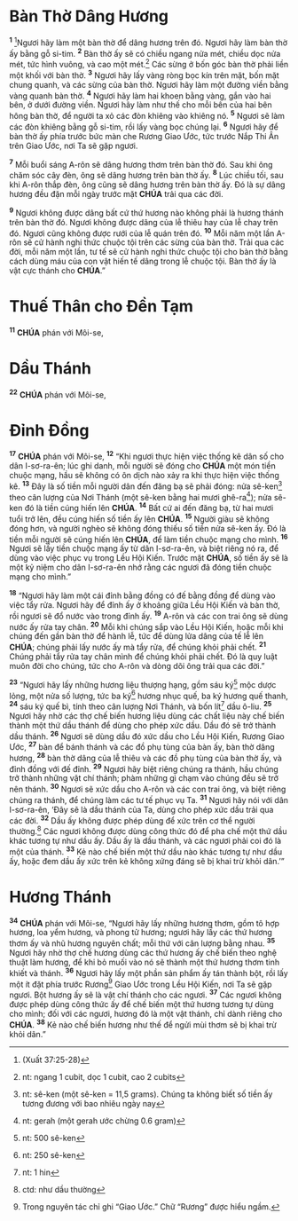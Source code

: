 # Bàn Thờ Dâng Hương

<sup><b>1</b></sup> [^1@-ddaed3e9-6aee-4ae7-a7bf-1e5833039337]Ngươi hãy làm một bàn thờ để dâng hương trên đó. Ngươi hãy làm bàn thờ ấy bằng gỗ si-tim. <sup><b>2</b></sup> Bàn thờ ấy sẽ có chiều ngang nửa mét, chiều dọc nửa mét, tức hình vuông, và cao một mét.[^1-ddaed3e9-6aee-4ae7-a7bf-1e5833039337] Các sừng ở bốn góc bàn thờ phải liền một khối với bàn thờ. <sup><b>3</b></sup> Ngươi hãy lấy vàng ròng bọc kín trên mặt, bốn mặt chung quanh, và các sừng của bàn thờ. Ngươi hãy làm một đường viền bằng vàng quanh bàn thờ. <sup><b>4</b></sup> Ngươi hãy làm hai khoen bằng vàng, gắn vào hai bên, ở dưới đường viền. Ngươi hãy làm như thế cho mỗi bên của hai bên hông bàn thờ, để người ta xỏ các đòn khiêng vào khiêng nó. <sup><b>5</b></sup> Ngươi sẽ làm các đòn khiêng bằng gỗ si-tim, rồi lấy vàng bọc chúng lại. <sup><b>6</b></sup> Ngươi hãy để bàn thờ ấy phía trước bức màn che Rương Giao Ước, tức trước Nắp Thi Ân trên Giao Ước, nơi Ta sẽ gặp ngươi.

<sup><b>7</b></sup> Mỗi buổi sáng A-rôn sẽ dâng hương thơm trên bàn thờ đó. Sau khi ông chăm sóc cây đèn, ông sẽ dâng hương trên bàn thờ ấy. <sup><b>8</b></sup> Lúc chiều tối, sau khi A-rôn thắp đèn, ông cũng sẽ dâng hương trên bàn thờ ấy. Đó là sự dâng hương đều đặn mỗi ngày trước mặt **CHÚA** trải qua các đời.

<sup><b>9</b></sup> Ngươi không được dâng bất cứ thứ hương nào không phải là hương thánh trên bàn thờ đó. Ngươi không được dâng của lễ thiêu hay của lễ chay trên đó. Ngươi cũng không được rưới của lễ quán trên đó. <sup><b>10</b></sup> Mỗi năm một lần A-rôn sẽ cử hành nghi thức chuộc tội trên các sừng của bàn thờ. Trải qua các đời, mỗi năm một lần, tư tế sẽ cử hành nghi thức chuộc tội cho bàn thờ bằng cách dùng máu của con vật hiến tế dâng trong lễ chuộc tội. Bàn thờ ấy là vật cực thánh cho **CHÚA**.”

# Thuế Thân cho Đền Tạm

<sup><b>11</b></sup> **CHÚA** phán với Môi-se,

# Dầu Thánh

<sup><b>22</b></sup> **CHÚA** phán với Môi-se,

# Đỉnh Đồng

<sup><b>17</b></sup> **CHÚA** phán với Môi-se, <sup><b>12</b></sup> “Khi ngươi thực hiện việc thống kê dân số cho dân I-sơ-ra-ên; lúc ghi danh, mỗi người sẽ đóng cho **CHÚA** một món tiền chuộc mạng, hầu sẽ không có ôn dịch nào xảy ra khi thực hiện việc thống kê. <sup><b>13</b></sup> Đây là số tiền mỗi người dân đến đăng bạ sẽ phải đóng: nửa sê-ken[^2-ddaed3e9-6aee-4ae7-a7bf-1e5833039337] theo cân lượng của Nơi Thánh (một sê-ken bằng hai mươi ghê-ra[^3-ddaed3e9-6aee-4ae7-a7bf-1e5833039337]); nửa sê-ken đó là tiền cúng hiến lên **CHÚA**. <sup><b>14</b></sup> Bất cứ ai đến đăng bạ, từ hai mươi tuổi trở lên, đều cúng hiến số tiền ấy lên **CHÚA**. <sup><b>15</b></sup> Người giàu sẽ không đóng hơn, và người nghèo sẽ không đóng thiếu số tiền nửa sê-ken ấy. Đó là tiền mỗi người sẽ cúng hiến lên **CHÚA**, để làm tiền chuộc mạng cho mình. <sup><b>16</b></sup> Ngươi sẽ lấy tiền chuộc mạng ấy từ dân I-sơ-ra-ên, và biệt riêng nó ra, để dùng vào việc phục vụ trong Lều Hội Kiến. Trước mặt **CHÚA**, số tiền ấy sẽ là một kỷ niệm cho dân I-sơ-ra-ên nhớ rằng các ngươi đã đóng tiền chuộc mạng cho mình.”

<sup><b>18</b></sup> “Ngươi hãy làm một cái đỉnh bằng đồng có đế bằng đồng để dùng vào việc tẩy rửa. Ngươi hãy để đỉnh ấy ở khoảng giữa Lều Hội Kiến và bàn thờ, rồi ngươi sẽ đổ nước vào trong đỉnh ấy. <sup><b>19</b></sup> A-rôn và các con trai ông sẽ dùng nước ấy rửa tay chân. <sup><b>20</b></sup> Mỗi khi chúng sắp vào Lều Hội Kiến, hoặc mỗi khi chúng đến gần bàn thờ để hành lễ, tức để dùng lửa dâng của tế lễ lên **CHÚA**; chúng phải lấy nước ấy mà tẩy rửa, để chúng khỏi phải chết. <sup><b>21</b></sup> Chúng phải tẩy rửa tay chân mình để chúng khỏi phải chết. Đó là quy luật muôn đời cho chúng, tức cho A-rôn và dòng dõi ông trải qua các đời.”

<sup><b>23</b></sup> “Ngươi hãy lấy những hương liệu thượng hạng, gồm sáu ký[^4-ddaed3e9-6aee-4ae7-a7bf-1e5833039337] mộc dược lỏng, một nửa số lượng, tức ba ký[^5-ddaed3e9-6aee-4ae7-a7bf-1e5833039337] hương nhục quế, ba ký hương quế thanh, <sup><b>24</b></sup> sáu ký quế bì, tính theo cân lượng Nơi Thánh, và bốn lít[^6-ddaed3e9-6aee-4ae7-a7bf-1e5833039337] dầu ô-liu. <sup><b>25</b></sup> Ngươi hãy nhờ các thợ chế biến hương liệu dùng các chất liệu này chế biến thành một thứ dầu thánh để dùng cho phép xức dầu. Dầu đó sẽ trở thành dầu thánh. <sup><b>26</b></sup> Ngươi sẽ dùng dầu đó xức dầu cho Lều Hội Kiến, Rương Giao Ước, <sup><b>27</b></sup> bàn để bánh thánh và các đồ phụ tùng của bàn ấy, bàn thờ dâng hương, <sup><b>28</b></sup> bàn thờ dâng của lễ thiêu và các đồ phụ tùng của bàn thờ ấy, và đỉnh đồng với đế đỉnh. <sup><b>29</b></sup> Ngươi hãy biệt riêng chúng ra thánh, hầu chúng trở thành những vật chí thánh; phàm những gì chạm vào chúng đều sẽ trở nên thánh. <sup><b>30</b></sup> Ngươi sẽ xức dầu cho A-rôn và các con trai ông, và biệt riêng chúng ra thánh, để chúng làm các tư tế phục vụ Ta. <sup><b>31</b></sup> Ngươi hãy nói với dân I-sơ-ra-ên, ‘Đây sẽ là dầu thánh của Ta, dùng cho phép xức dầu trải qua các đời. <sup><b>32</b></sup> Dầu ấy không được phép dùng để xức trên cơ thể người thường.[^7-ddaed3e9-6aee-4ae7-a7bf-1e5833039337] Các ngươi không được dùng công thức đó để pha chế một thứ dầu khác tương tự như dầu ấy. Dầu ấy là dầu thánh, và các ngươi phải coi đó là một của thánh. <sup><b>33</b></sup> Kẻ nào chế biến một thứ dầu nào khác tương tự như dầu ấy, hoặc đem dầu ấy xức trên kẻ không xứng đáng sẽ bị khai trừ khỏi dân.’”

# Hương Thánh

<sup><b>34</b></sup> **CHÚA** phán với Môi-se, “Ngươi hãy lấy những hương thơm, gồm tô hợp hương, loa yểm hương, và phong tử hương; ngươi hãy lấy các thứ hương thơm ấy và nhũ hương nguyên chất; mỗi thứ với cân lượng bằng nhau. <sup><b>35</b></sup> Ngươi hãy nhờ thợ chế hương dùng các thứ hương ấy chế biến theo nghệ thuật làm hương, để khi bỏ muối vào nó sẽ thành một thứ hương thơm tinh khiết và thánh. <sup><b>36</b></sup> Ngươi hãy lấy một phần sản phẩm ấy tán thành bột, rồi lấy một ít đặt phía trước Rương[^8-ddaed3e9-6aee-4ae7-a7bf-1e5833039337] Giao Ước trong Lều Hội Kiến, nơi Ta sẽ gặp ngươi. Bột hương ấy sẽ là vật chí thánh cho các ngươi. <sup><b>37</b></sup> Các ngươi không được phép dùng công thức ấy để chế biến một thứ hương tương tự dùng cho mình; đối với các ngươi, hương đó là một vật thánh, chỉ dành riêng cho **CHÚA**. <sup><b>38</b></sup> Kẻ nào chế biến hương như thế để ngửi mùi thơm sẽ bị khai trừ khỏi dân.”

[^1-ddaed3e9-6aee-4ae7-a7bf-1e5833039337]: nt: ngang 1 cubit, dọc 1 cubit, cao 2 cubits

[^2-ddaed3e9-6aee-4ae7-a7bf-1e5833039337]: nt: sê-ken (một sê-ken = 11,5 grams). Chúng ta không biết số tiền ấy tương đương với bao nhiêu ngày nay

[^3-ddaed3e9-6aee-4ae7-a7bf-1e5833039337]: nt: gerah (một gerah ước chừng 0.6 gram)

[^4-ddaed3e9-6aee-4ae7-a7bf-1e5833039337]: nt: 500 sê-ken

[^5-ddaed3e9-6aee-4ae7-a7bf-1e5833039337]: nt: 250 sê-ken

[^6-ddaed3e9-6aee-4ae7-a7bf-1e5833039337]: nt: 1 hin

[^7-ddaed3e9-6aee-4ae7-a7bf-1e5833039337]: ctd: như dầu thường

[^8-ddaed3e9-6aee-4ae7-a7bf-1e5833039337]: Trong nguyên tác chỉ ghi “Giao Ước.” Chữ “Rương” được hiểu ngầm.

[^1@-ddaed3e9-6aee-4ae7-a7bf-1e5833039337]: (Xuất 37:25-28)
